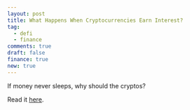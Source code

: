 ```yaml
---
layout: post
title: What Happens When Cryptocurrencies Earn Interest?
tag:
  - defi
  - finance
comments: true
draft: false
finance: true
new: true
---
```

If money never sleeps, why should the cryptos?

Read it [here](https://hbr.org/2021/02/what-happens-when-cryptocurrencies-earn-interest).

